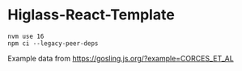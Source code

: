 # Higlass-React-Template



```
nvm use 16
npm ci --legacy-peer-deps
```

Example data from https://gosling.js.org/?example=CORCES_ET_AL

